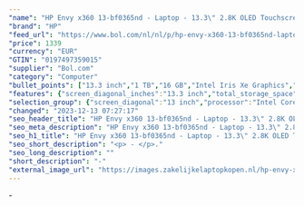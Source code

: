 ```yaml
---
"name": "HP Envy x360 13-bf0365nd - Laptop - 13.3\" 2.8K OLED Touchscreen - Intel Core i7-1250U - Iris Xe Graphics - 16 GB DDR4 - 1 TB SSD - Windows 11 - tsb US International QWERTY"
"brand": "HP"
"feed_url": "https://www.bol.com/nl/nl/p/hp-envy-x360-13-bf0365nd-laptop-13-3-2-8k-oled-touchscreen-intel-core-i7-1250u-iris-xe-graphics-16-gb-ddr4-1-tb-ssd-windows-11-tsb-us-international-qwerty/9300000152512732"
"price": 1339
"currency": "EUR"
"GTIN": "0197497359015"
"supplier": "Bol.com"
"category": "Computer"
"bullet_points": ["13.3 inch","1 TB","16 GB","Intel Iris Xe Graphics","Windows"]
"features": {"screen_diagonal_inches":"13.3 inch","total_storage_space":"1 TB","memory_size":"16 GB","graphics_card":"Intel Iris Xe Graphics","operating_system":"Windows"}
"selection_group": {"screen_diagonal":"13 inch","processor":"Intel Core i7","changed_price_past_3_days":false,"product_family":"Envy"}
"changed": "2023-12-13 07:27:17"
"seo_header_title": "HP Envy x360 13-bf0365nd - Laptop - 13.3\" 2.8K OLED Touchscreen - Intel Core i7-1250U - Iris Xe Graphics - 16 GB DDR4 - 1 TB SSD - Windows 11 - tsb US International QWERTY"
"seo_meta_description": "HP Envy x360 13-bf0365nd - Laptop - 13.3\" 2.8K OLED Touchscreen - Intel Core i7-1250U - Iris Xe Graphics - 16 GB DDR4 - 1 TB SSD - Windows 11 - tsb US International QWERTY"
"seo_h1_title": "HP Envy x360 13-bf0365nd - Laptop - 13.3\" 2.8K OLED Touchscreen - Intel Core i7-1250U - Iris Xe Graphics - 16 GB DDR4 - 1 TB SSD - Windows 11 - tsb US International QWERTY"
"seo_short_description": "<p> - </p>."
"seo_long_description": ""
"short_description": "-"
"external_image_url": "https://images.zakelijkelaptopkopen.nl/hp-envy-x360-13-bf0365nd-laptop-13-3-2-8k-oled-touchscreen-intel-core-i7-1250u-iris-xe-graphics-16-gb-ddr4-1-tb-ssd-windows-11-tsb-us-international-qwerty.webp"
---
```


<p> - </p>